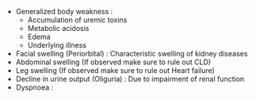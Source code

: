 - Generalized body weakness :
	- Accumulation of uremic toxins
	- Metabolic acidosis
	- Edema
	- Underlying illness
- Facial swelling (Periorbital) : Characteristic swelling of kidney diseases
- Abdominal swelling (If observed make sure to rule out CLD)
- Leg swelling (If observed make sure to rule out Heart failure)
- Decline in urine output (Oliguria) : Due to impairment of renal function
- Dyspnoea :